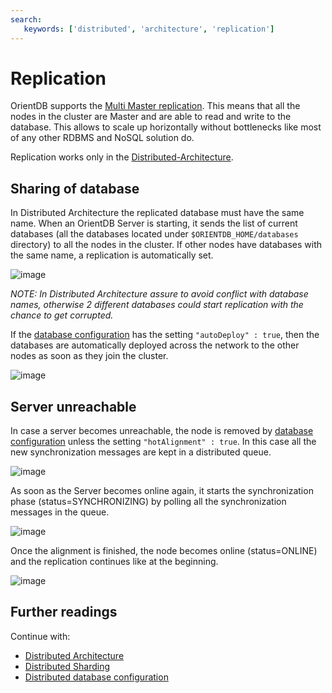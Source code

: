 ```yaml
---
search:
   keywords: ['distributed', 'architecture', 'replication']
---
```


# Replication

OrientDB supports the [Multi Master replication](http://en.wikipedia.org/wiki/Multi-master_replication). This means that all the nodes in the cluster are Master and are able to read and write to the database. This allows to scale up horizontally without bottlenecks like most of any other RDBMS and NoSQL solution do.

Replication works only in the [Distributed-Architecture](Distributed-Architecture.md).

## Sharing of database
In Distributed Architecture the replicated database must have the same name. When an OrientDB Server is starting, it sends the list of current databases (all the databases located under ```$ORIENTDB_HOME/databases``` directory) to all the nodes in the cluster. If other nodes have databases with the same name, a replication is automatically set.

![image](http://www.orientdb.org/images/distributed-db-share.png)

_NOTE: In Distributed Architecture assure to avoid conflict with database names, otherwise 2 different databases could start replication with the chance to get corrupted._

If the [database configuration](Distributed-Configuration.md#default-distributed-db-configjson) has the setting ```"autoDeploy" : true```, then the databases are automatically deployed across the network to the other nodes as soon as they join the cluster.

![image](http://www.orientdb.org/images/distributed-db-autodeploy.png)

## Server unreachable

In case a server becomes unreachable, the node is removed by [database configuration](Distributed-Configuration.md#default-distributed-db-configjson) unless the setting ```"hotAlignment" : true```. In this case all the new synchronization messages are kept in a distributed queue.

![image](http://www.orientdb.org/images/distributed-srv-unreacheable.png)

As soon as the Server becomes online again, it starts the synchronization phase (status=SYNCHRONIZING) by polling all the synchronization messages in the queue.

![image](http://www.orientdb.org/images/distributed-srv-backonline.png)

Once the alignment is finished, the node becomes online (status=ONLINE) and the replication continues like at the beginning.

![image](http://www.orientdb.org/images/distributed-srv-restored.png)

## Further readings

Continue with:
- [Distributed Architecture](Distributed-Architecture.md)
- [Distributed Sharding](Distributed-Sharding.md)
- [Distributed database configuration](Distributed-Configuration.md)

